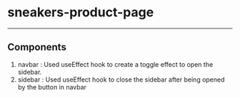 # sneakers-product-page

----------
Components
----------
1. navbar : Used useEffect hook to create a toggle effect to open the sidebar.
2. sidebar : Used useEffect hook to close the sidebar after being opened by the button in navbar

